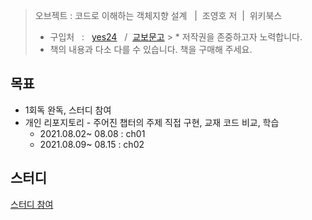 > 오브젝트 : 코드로 이해하는 객체지향 설계 &nbsp; |&nbsp; 조영호 저&nbsp; |&nbsp; 위키북스
> * 구입처 &nbsp; : &nbsp; [yes24](http://www.yes24.com/Product/Goods/74219491)
    &nbsp; / &nbsp;[교보문고](http://www.kyobobook.co.kr/product/detailViewKor.laf?ejkGb=KOR&mallGb=KOR&barcode=9791158391409&orderClick=LAG&Kc=)
    >  * 저작권을 존중하고자 노력합니다.
>  * 책의 내용과 다소 다를 수 있습니다. 책을 구매해 주세요.
>


## 목표
* 1회독 완독, 스터디 참여
* 개인 리포지토리 - 주어진 챕터의 주제 직접 구현, 교재 코드 비교, 학습
    * 2021.08.02~ 08.08 : ch01
    * 2021.08.09~ 08.15 : ch02
    
## 스터디 
[스터디 참여](https://github.com/sunhwa-kim/oop_book_study)